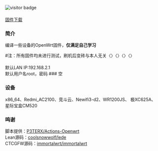 ![visitor badge](https://visitor-badge.laobi.icu/badge?page_id=keyword&title=visitors)
####
[固件下载](https://github.com/wwz09/Actions-LEDE-OpenWrt/releases)
### 简介
编译一些设备的OpenWrt固件，**仅满足自己学习**

#注：所有固件均未进行测试，刷机后变砖与本人无关〈〉〈〉〈〉〈〉
####
默认LAN IP:192.168.2.1    
默认用户名root，密码 ###  空

### 设备
x86_64、Redmi_AC2100、竞斗云、Newifi3-d2、WR1200JS、 极XC625A、星际宝盒CM520

### 鸣谢
脚本提供：[P3TERX/Actions-Openwrt](https://github.com/P3TERX/Actions-OpenWrt)    
Lean源码：[coolsnowwolf/lede](https://github.com/coolsnowwolf/openwrt)    
CTCGFW源码：[immortalwrt/immortalwrt](https://github.com/immortalwrt/immortalwrt)


